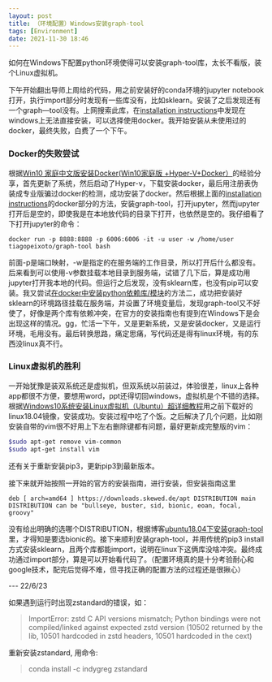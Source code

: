 ```yaml
---
layout: post
title: （环境配置）Windows安装graph-tool
tags: [Environment]
date: 2021-11-30 18:46
---
```


如何在Windows下配置python环境使得可以安装graph-tool库，太长不看版，装个Linux虚拟机。

下午开始翻出导师上周给的代码，用之前安装好的conda环境的jupyter notebook打开，执行import部分时发现有一些库没有，比如sklearn。安装了之后发现还有一个graph—tool没有。上网搜索此库，在[installation instructions](https://git.skewed.de/count0/graph-tool/-/wikis/installation-instructions#debian-ubuntu)中发现在windows上无法直接安装，可以选择使用docker。我开始安装从未使用过的docker，最终失败，白费了一个下午。
### Docker的失败尝试

根据[Win10 家庭中文版安装Docker(Win10家庭版 +Hyper-V+Docker）](https://www.cnblogs.com/temari/p/13188168.html)的经验分享，首先更新了系统，然后启动了Hyper-v，下载安装docker，最后用注册表伪装成专业版骗过docker的检测，成功安装了docker。然后根据上面的[installation instructions](https://git.skewed.de/count0/graph-tool/-/wikis/installation-instructions#debian-ubuntu)的docker部分的方法，安装graph-tool，打开jupyter，然而jupyter打开后是空的，即使我是在本地放代码的目录下打开，也依然是空的。我仔细看了下打开jupyter的命令：

```docker run -p 8888:8888 -p 6006:6006 -it -u user -w /home/user tiagopeixoto/graph-tool bash```

前面-p是端口映射，-w是指定的在服务端的工作目录，所以打开后什么都没有。后来看到可以使用-v参数挂载本地目录到服务端，试错了几下后，算是成功用jupyter打开我本地的代码。但运行之后发现，没有sklearn库，也没有pip可以安装。我又尝试[在docker中安装python依赖库/模块](https://cloud.tencent.com/developer/article/1540997)的方法二，成功把安装好sklearn的环境路径挂载在服务端，并设置了环境变量后，发现graph-tool又不好使了，好像是两个库有依赖冲突，在官方的安装指南也有提到在Windows下是会出现这样的情况。gg，忙活一下午，又是更新系统，又是安装docker，又是运行环境，毛用没有。最后转换思路，痛定思痛，写代码还是得有linux环境，有的东西没linux真不行。

### Linux虚拟机的胜利

一开始犹豫是装双系统还是虚拟机，但双系统以前装过，体验很差，linux上各种app都很不方便，要想用word，ppt还得切回windows，虚拟机是个不错的选择。根据[Windows10系统安装Linux虚拟机（Ubuntu）超详细教程](https://blog.csdn.net/weixin_43525386/article/details/108920902)用之前下载好的linux18.04镜像，安装成功。安装过程中吃了个饭。之后解决了几个问题，比如刚安装自带的vim很不好用上下左右删除键都有问题，最好更新成完整版的vim：
``` powershell
$sudo apt-get remove vim-common 
$sudo apt-get install vim
```
还有关于重新安装pip3，更新pip3到最新版本。

接下来就开始按照一开始的官方的安装指南，进行安装，但安装指南这里
``` 
deb [ arch=amd64 ] https://downloads.skewed.de/apt DISTRIBUTION main
DISTRIBUTION can be "bullseye, buster, sid, bionic, eoan, focal, groovy"
```
没有给出明确的选哪个DISTRIBUTION，根据博客[ubuntu18.04下安装graph-tool](https://blog.csdn.net/HUSTHY/article/details/108260470)里，才得知是要选bionic的。接下来顺利安装graph-tool，并用传统的pip3 install方式安装sklearn，且两个库都能import，说明在linux下这俩库没啥冲突。最终成功通过import部分，算是可以开始看代码了。（配置环境真的是十分考验耐心和google技术，配完后觉得不难，但寻找正确的配置方法的过程还是很揪心）

--- 22/6/23

如果遇到运行时出现zstandard的错误，如：

> ImportError: zstd C API versions mismatch; Python bindings were not compiled/linked against expected zstd version (10502 returned by the lib, 10501 hardcoded in zstd headers, 10501 hardcoded in the cext)

重新安装zstandard, 用命令:

> conda install -c indygreg zstandard

